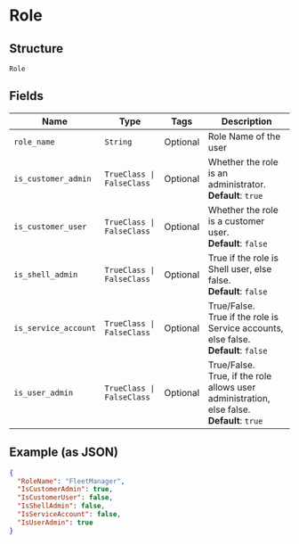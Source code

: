 
# Role

## Structure

`Role`

## Fields

| Name | Type | Tags | Description |
|  --- | --- | --- | --- |
| `role_name` | `String` | Optional | Role Name of the user |
| `is_customer_admin` | `TrueClass \| FalseClass` | Optional | Whether the role is an administrator.<br>**Default**: `true` |
| `is_customer_user` | `TrueClass \| FalseClass` | Optional | Whether the role is a customer user.<br>**Default**: `false` |
| `is_shell_admin` | `TrueClass \| FalseClass` | Optional | True if the role is Shell user, else false.<br>**Default**: `false` |
| `is_service_account` | `TrueClass \| FalseClass` | Optional | True/False.<br>True if the role is Service accounts, else false.<br>**Default**: `false` |
| `is_user_admin` | `TrueClass \| FalseClass` | Optional | True/False.<br>True, if the role allows user administration, else false.<br>**Default**: `true` |

## Example (as JSON)

```json
{
  "RoleName": "FleetManager",
  "IsCustomerAdmin": true,
  "IsCustomerUser": false,
  "IsShellAdmin": false,
  "IsServiceAccount": false,
  "IsUserAdmin": true
}
```

